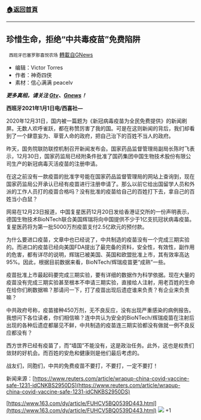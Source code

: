###  [:house:返回首頁](https://github.com/ourhimalayas/txt)
---

## 珍惜生命，拒绝“中共毒疫苗”免费陷阱
` 西班牙巴塞罗那喜悦农场` [轉載自GNews](https://gnews.org/zh-hans/705583/)

- 编辑：Victor Torres
- 作者：神奇四侠
- 素材：信心满满 peacelv


***更多真相，请关注 [Gtv](https://gtv.org/)、[Gnews](https://gnews.org/)！***

**西班牙2021年1月1日电/西喜社—**

2020年12月31日，国内被一篇题为《新冠病毒疫苗为全民免费提供》的新闻刷屏。无数人欢呼雀跃，都在称赞厉害了我的国。可是在这则新闻的背后，我们却看到了一个肆意妄为、草菅人命的政府，把自己治下的百姓不当人的政府。

昨天，国务院联防联控机制召开新闻发布会。国家药品监督管理局副局长陈时飞表示，12月30日，国家药监局已经附条件批准了国药集团中国生物技术股份有限公司生产的新冠病毒灭活疫苗的注册申请。

在这之前没有一款疫苗的批准字号能在国家药品监督管理局的网站上查询到，现在国家药监局公开承认已经有疫苗进行注册申请了。那么以前它给出国留学人员和外派的工作人员打的疫苗合格吗？没有批准的疫苗给自己的百姓打下去，拿自己的百姓当小白鼠？

网易在12月23日报道，中国复星医药12月20日发给香港证交所的一份声明表示，德国生物技术BioNTech联合美国辉瑞将向中国提供不少于1亿支抗冠状病毒疫苗。复星医药将为第一批5000万剂疫苗支付2.5亿欧元的预付款。

为什么要进口疫苗，文章中也已经说了，中共制造的疫苗没有一个完成三期实验的。而进口的疫苗已经向美国FDA提出了最完备的资料，安全性，有效性，副作用的危害，都有详尽的说明，辉瑞已被美国、英国和欧盟批准上市，其有效率高达95%。因此，根据目前数据来看，BioNTech/辉瑞疫苗更“成熟”一些。

疫苗批准上市最起码要完成三期实验，要有详细的数据作为科学依据。现在大量的疫苗没有完成三期实验甚至根本不申请三期实验，直接给人注射，用老百姓的生命在给你们刷数据嘛？那请问一下，打了疫苗出现后遗症谁来负责？有企业来负责嘛？

中共政府号称，疫苗接种450万剂，无不良反应，没有出现严重感染的病例报告。我想问下各位读者，你们相信嘛？连中共认为安全的BioNTech/辉瑞疫苗在注射后出现的各种后遗症都屡见不鲜，中共制造的疫苗连三期实验都没有做就一例不良反应都没有？

西方世界已经有疫苗了，而“墙国”不能没有，这是政治任务。此外，这也是权贵们敛财的好机会。而百姓的安危和健康则是他们最后考虑的。

战友们，同胞们，中共的免费疫苗不要打，不要打，一定不要打！

新闻来源：[https://www.reuters.com/article/wrapup-china-covid-vaccine-safe-1231-idCNKBS2950DS](https://www.reuters.com/article/wrapup-china-covid-vaccine-safe-1231-idCNKBS2950DS)

[https://www.163.com/dy/article/FUHCV5BQ0539D443.html](https://www.163.com/dy/article/FUHCV5BQ0539D443.html)
![]()![](https://gnews-media-offload.s3.amazonaws.com/wp-content/uploads/2020/12/21140607/002233.jpeg)
+1
